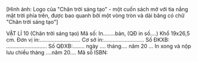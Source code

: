 [Hình ảnh: Logo của "Chân trời sáng tạo" - một cuốn sách mở với tia nắng mặt trời phía trên, được bao quanh bởi một vòng tròn và dải băng có chữ "Chân trời sáng tạo"]

VẬT LÍ 10 (Chân trời sáng tạo)
Mã số:
In........bản, (QĐ in số....) Khổ 19x26,5 cm.
Đơn vị in:...........................
Cơ sở in:...........................
Số ĐKXB: ...........................
Số QĐXB:........ ngày .... tháng.... năm 20 ...
In xong và nộp lưu chiểu tháng ....năm 20....
Mã số ISBN: